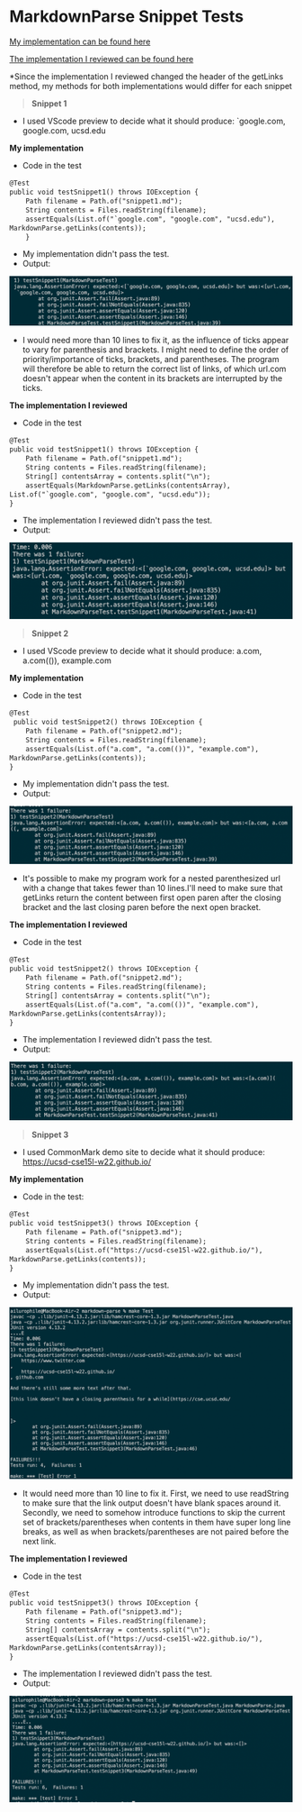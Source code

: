 # MarkdownParse Snippet Tests
[My implementation can be found here](https://github.com/cty3/markdown-parse.git)

[The implementation I reviewed can be found here](https://github.com/maotcha/markdown-parse)

*Since the implementation I reviewed changed the header of the getLinks method, my methods for both implementations would differ for each snippet

> **Snippet 1**

* I used VScode preview to decide what it should produce: `google.com, google.com, ucsd.edu

**My implementation**
* Code in the test
```
@Test
public void testSnippet1() throws IOException {
    Path filename = Path.of("snippet1.md");
    String contents = Files.readString(filename);
    assertEquals(List.of("`google.com", "google.com", "ucsd.edu"), MarkdownParse.getLinks(contents));
    }
```
* My implementation didn't pass the test.
* Output:

![Image](labreport4-1.png)

* I would need more than 10 lines to fix it, as the influence of ticks appear to vary for parenthesis and brackets. I might need to define the order of priority/importance of ticks, brackets, and parentheses. The program will therefore be able to return the correct list of links, of which url.com doesn't appear when the content in its brackets are interrupted by the ticks.

**The implementation I reviewed**
* Code in the test
```
@Test
public void testSnippet1() throws IOException {
    Path filename = Path.of("snippet1.md");
    String contents = Files.readString(filename);
    String[] contentsArray = contents.split("\n");
    assertEquals(MarkdownParse.getLinks(contentsArray), List.of("`google.com", "google.com", "ucsd.edu"));
}
```
* The implementation I reviewed didn't pass the test.
* Output: 

![Image](labreport4-extra.png)

> **Snippet 2**

* I used VScode preview to decide what it should produce: a.com, a.com(()), example.com

**My implementation**
* Code in the test
```
@Test
 public void testSnippet2() throws IOException {
    Path filename = Path.of("snippet2.md");
    String contents = Files.readString(filename);
    assertEquals(List.of("a.com", "a.com(())", "example.com"), MarkdownParse.getLinks(contents));
}
```

* My implementation didn't pass the test.
* Output:

![Image](labreport4-2.png)

* It's possible to make my program work for a nested parenthesized url with a change that takes fewer than 10 lines.I'll need to make sure that getLinks return the content between first open paren after the closing bracket and the last closing paren before the next open bracket. 

**The implementation I reviewed**
* Code in the test
```
@Test
public void testSnippet2() throws IOException {
    Path filename = Path.of("snippet2.md");
    String contents = Files.readString(filename);
    String[] contentsArray = contents.split("\n");
    assertEquals(List.of("a.com", "a.com(())", "example.com"), MarkdownParse.getLinks(contentsArray));
}
```
* The implementation I reviewed didn't pass the test.
* Output: 

![Image](labreport4-3.png)


> **Snippet 3**

* I used CommonMark demo site to decide what it should produce: https://ucsd-cse15l-w22.github.io/

**My implementation**
* Code in the test: 
```
@Test
public void testSnippet3() throws IOException {
    Path filename = Path.of("snippet3.md");
    String contents = Files.readString(filename);
    assertEquals(List.of("https://ucsd-cse15l-w22.github.io/"), MarkdownParse.getLinks(contents));
}
```
* My implementation didn't pass the test.
* Output:

![Image](labreport4-4.png)

* It would need more than 10 line to fix it. First, we need to use readString to make sure that the link output doesn't have blank spaces around it. Secondly, we need to somehow introduce functions to skip the current set of brackets/parentheses when contents in them have super long line breaks, as well as when brackets/parentheses are not paired before the next link.

**The implementation I reviewed**
* Code in the test
```
@Test
public void testSnippet3() throws IOException {
    Path filename = Path.of("snippet3.md");
    String contents = Files.readString(filename);
    String[] contentsArray = contents.split("\n");
    assertEquals(List.of("https://ucsd-cse15l-w22.github.io/"), MarkdownParse.getLinks(contentsArray));
}
```
* The implementation I reviewed didn't pass the test.
* Output: 

![Image](labreport4-5.png)
